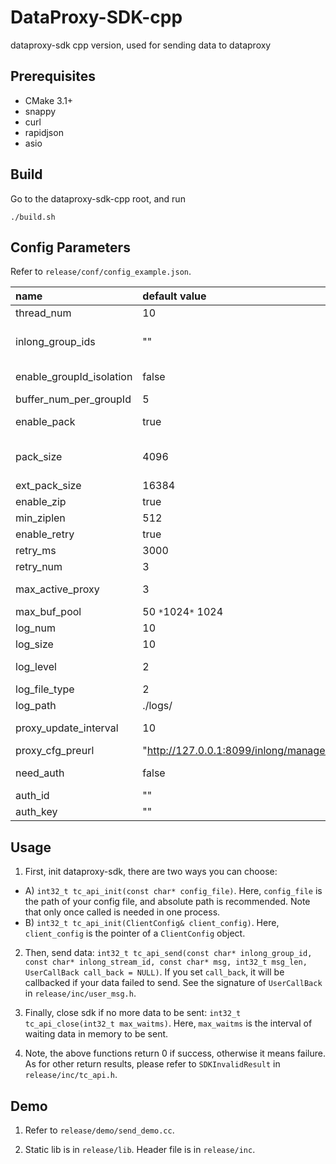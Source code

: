 <!--

    Licensed to the Apache Software Foundation (ASF) under one
    or more contributor license agreements.  See the NOTICE file
    distributed with this work for additional information
    regarding copyright ownership.  The ASF licenses this file
    to you under the Apache License, Version 2.0 (the
    "License"); you may not use this file except in compliance
    with the License.  You may obtain a copy of the License at

      http://www.apache.org/licenses/LICENSE-2.0

    Unless required by applicable law or agreed to in writing,
    software distributed under the License is distributed on an
    "AS IS" BASIS, WITHOUT WARRANTIES OR CONDITIONS OF ANY
    KIND, either express or implied.  See the License for the
    specific language governing permissions and limitations
    under the License.

-->

# DataProxy-SDK-cpp

dataproxy-sdk cpp version, used for sending data to dataproxy

## Prerequisites

* CMake 3.1+
* snappy
* curl
* rapidjson
* asio

## Build

Go to the dataproxy-sdk-cpp root, and run

```
./build.sh
```

## Config Parameters

Refer to `release/conf/config_example.json`.

|name|default value|description|
|:---|:---|:---|
|thread_num|10|number of network sending threads|
|inlong_group_ids|""|the list of inlong_group_id, seperated by commas, such as "b_inlong_group_test_01, b_inlong_group_test_02"|
|enable_groupId_isolation|false|whether different groupid data using different buffer pools inside the sdk|
|buffer_num_per_groupId|5|number of buffer pools of each groupid|
|enable_pack|true|whether multiple messages are packed while sending to dataproxy|
|pack_size|4096|byte, pack messages and send to dataproxy when the data in buffer pool exceeds this value|
|ext_pack_size|16384|byte, maximum length of a message|
|enable_zip|true|whether zip data while sending to dataproxy|
|min_ziplen|512|byte, minimum zip len|
|enable_retry|true|whether do resend while failed to send data|
|retry_ms|3000|millisecond, resend interval|
|retry_num|3|maximum resend times|
|max_active_proxy|3|maximum number of established connections with dataproxy|
|max_buf_pool|50 `*`1024`*` 1024|byte, the size of buffer pool|
|log_num|10|maximum number of log files|
|log_size|10|MB, maximum size of one log file|
|log_level|2|log level: trace(4)>debug(3)>info(2)>warn(1)>error(0)|
|log_file_type|2|type of log output: 2->file, 1->console|
|log_path|./logs/|log path|
|proxy_update_interval|10|interval of requesting and updating dataproxy lists from manager|
|proxy_cfg_preurl|"http://127.0.0.1:8099/inlong/manager/openapi/dataproxy/getIpList"|the url of manager openapi|
|need_auth|false|whether need authentication while interacting with manager|
|auth_id|""|authenticate id if need authentication|
|auth_key|""|authenticate key if need authentication|

## Usage

1. First, init dataproxy-sdk, there are two ways you can choose:
- A) `int32_t tc_api_init(const char* config_file)`. Here, `config_file` is the path of your config file, and absolute path is recommended. Note that only once called is needed in one process.
- B) `int32_t tc_api_init(ClientConfig& client_config)`. Here, `client_config` is the pointer of a `ClientConfig` object.

2. Then, send data: `int32_t tc_api_send(const char* inlong_group_id, const char* inlong_stream_id, const char* msg, int32_t msg_len, UserCallBack call_back = NULL)`. If you set `call_back`, it will be callbacked if your data failed to send. See the signature of `UserCallBack` in `release/inc/user_msg.h`.

3. Finally, close sdk if no more data to be sent: `int32_t tc_api_close(int32_t max_waitms)`. Here, `max_waitms` is the interval of waiting data in memory to be sent.

4. Note, the above functions return 0 if success, otherwise it means failure. As for other return results, please refer to `SDKInvalidResult` in `release/inc/tc_api.h`.

## Demo

1. Refer to `release/demo/send_demo.cc`.

2. Static lib is in `release/lib`. Header file is in `release/inc`.
